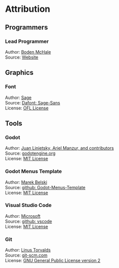 # Attribution
## Programmers
### Lead Programmer
Author: [Boden McHale](https://github.com/Maaack/Godot-Menus-Template/graphs/contributors)  
Source: [Website](https://www.bodenmchale.com/)  


## Graphics
### Font
Author: [Sage](https://www.dafont.com/sage.d7729?l[]=10)  
Source: [Dafont: Sage-Sans](https://www.dafont.com/sage-sans.font?l[]=10)  
License: [OFL License](https://opensource.org/license/ofl-1-1)


## Tools
### Godot
Author: [Juan Linietsky, Ariel Manzur, and contributors](https://godotengine.org/contact)  
Source: [godotengine.org](https://godotengine.org/)  
License: [MIT License](https://github.com/godotengine/godot/blob/master/LICENSE.txt) 

### Godot Menus Template
Author: [Marek Belski](https://github.com/Maaack/Godot-Menus-Template/graphs/contributors)  
Source: [github: Godot-Menus-Template](https://github.com/Maaack/Godot-Menus-Template)  
License: [MIT License](https://github.com/Maaack/Godot-Menus-Template/blob/main/addons/maaacks_menus_template/LICENSE.txt)  

### Visual Studio Code
Author: [Microsoft](https://opensource.microsoft.com/)  
Source: [github: vscode](https://github.com/microsoft/vscode)  
License: [MIT License](https://github.com/microsoft/vscode/blob/main/LICENSE.txt)

### Git
Author: [Linus Torvalds](https://github.com/torvalds)  
Source: [git-scm.com](https://git-scm.com/downloads)  
License: [GNU General Public License version 2](https://opensource.org/licenses/GPL-2.0)
